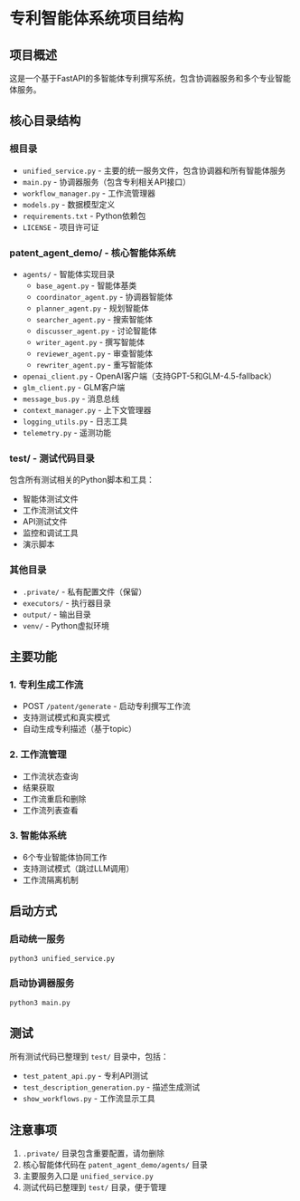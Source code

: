 # 专利智能体系统项目结构

## 项目概述
这是一个基于FastAPI的多智能体专利撰写系统，包含协调器服务和多个专业智能体服务。

## 核心目录结构

### 根目录
- `unified_service.py` - 主要的统一服务文件，包含协调器和所有智能体服务
- `main.py` - 协调器服务（包含专利相关API接口）
- `workflow_manager.py` - 工作流管理器
- `models.py` - 数据模型定义
- `requirements.txt` - Python依赖包
- `LICENSE` - 项目许可证

### patent_agent_demo/ - 核心智能体系统
- `agents/` - 智能体实现目录
  - `base_agent.py` - 智能体基类
  - `coordinator_agent.py` - 协调器智能体
  - `planner_agent.py` - 规划智能体
  - `searcher_agent.py` - 搜索智能体
  - `discusser_agent.py` - 讨论智能体
  - `writer_agent.py` - 撰写智能体
  - `reviewer_agent.py` - 审查智能体
  - `rewriter_agent.py` - 重写智能体
- `openai_client.py` - OpenAI客户端（支持GPT-5和GLM-4.5-fallback）
- `glm_client.py` - GLM客户端
- `message_bus.py` - 消息总线
- `context_manager.py` - 上下文管理器
- `logging_utils.py` - 日志工具
- `telemetry.py` - 遥测功能

### test/ - 测试代码目录
包含所有测试相关的Python脚本和工具：
- 智能体测试文件
- 工作流测试文件
- API测试文件
- 监控和调试工具
- 演示脚本

### 其他目录
- `.private/` - 私有配置文件（保留）
- `executors/` - 执行器目录
- `output/` - 输出目录
- `venv/` - Python虚拟环境

## 主要功能

### 1. 专利生成工作流
- POST `/patent/generate` - 启动专利撰写工作流
- 支持测试模式和真实模式
- 自动生成专利描述（基于topic）

### 2. 工作流管理
- 工作流状态查询
- 结果获取
- 工作流重启和删除
- 工作流列表查看

### 3. 智能体系统
- 6个专业智能体协同工作
- 支持测试模式（跳过LLM调用）
- 工作流隔离机制

## 启动方式

### 启动统一服务
```bash
python3 unified_service.py
```

### 启动协调器服务
```bash
python3 main.py
```

## 测试

所有测试代码已整理到 `test/` 目录中，包括：
- `test_patent_api.py` - 专利API测试
- `test_description_generation.py` - 描述生成测试
- `show_workflows.py` - 工作流显示工具

## 注意事项

1. `.private/` 目录包含重要配置，请勿删除
2. 核心智能体代码在 `patent_agent_demo/agents/` 目录
3. 主要服务入口是 `unified_service.py`
4. 测试代码已整理到 `test/` 目录，便于管理